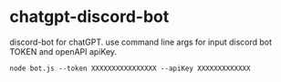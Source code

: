 # chatgpt-discord-bot
discord-bot for chatGPT.
use command line args for input discord bot TOKEN and openAPI apiKey.

```shell
node bot.js --token XXXXXXXXXXXXXXXX --apiKey XXXXXXXXXXXXX
```